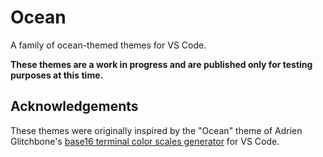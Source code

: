 
# Ocean

A family of ocean-themed themes for VS Code.

**These themes are a work in progress and are published only for testing purposes at this time.**

## Acknowledgements

These themes were originally inspired by the "Ocean" theme of Adrien Glitchbone's [base16 terminal color scales generator](https://glitchbone.github.io/vscode-base16-term/#/ocean) for VS Code.
